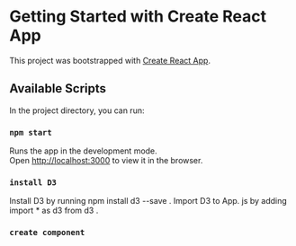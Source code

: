 # Getting Started with Create React App

This project was bootstrapped with [Create React App](https://github.com/facebook/create-react-app).

## Available Scripts

In the project directory, you can run:

### `npm start`

Runs the app in the development mode.\
Open [http://localhost:3000](http://localhost:3000) to view it in the browser.

### `install D3`
Install D3 by running npm install d3 --save .
Import D3 to App. js by adding import * as d3 from d3 .

### `create component`


